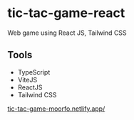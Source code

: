 # tic-tac-game-react
Web game using React JS, Tailwind CSS

## Tools
<ul>
  <li>TypeScript</li>
  <li>ViteJS</li>
  <li>ReactJS</li>
  <li>Tailwind CSS</li>
</ul>

<a href="https://tic-tac-game-moorfo.netlify.app/" target="_blank">tic-tac-game-moorfo.netlify.app/</a>
